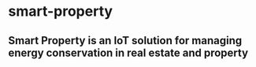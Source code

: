 # smart-property
## Smart Property is an IoT solution for managing energy conservation in real estate and property
